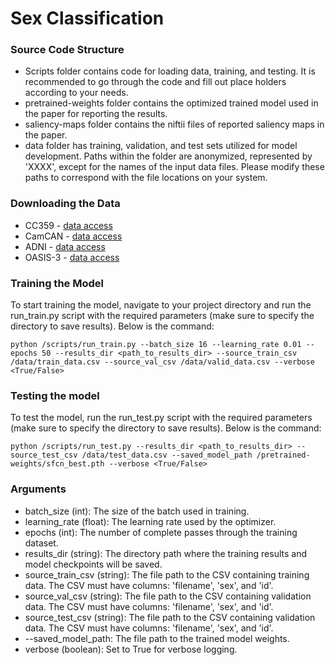# Sex Classification

### Source Code Structure
- Scripts folder contains code for loading data, training, and testing. It is recommended to go through the code and fill out place holders according to your needs.
- pretrained-weights folder contains the optimized trained model used in the paper for reporting the results.
- saliency-maps folder contains the niftii files of reported saliency maps in the paper.
- data folder has training, validation, and test sets utilized for model development. Paths within the folder are anonymized, represented by 'XXXX', except for the names of the input data files. Please modify these paths to correspond with the file locations on your system.

### Downloading the Data
- CC359 - [data access](https://www.ccdataset.com/download)
- CamCAN - [data access](https://camcan-archive.mrc-cbu.cam.ac.uk/dataaccess/)
- ADNI - [data access](https://adni.loni.usc.edu/data-samples/access-data/)
- OASIS-3 - [data access](https://www.oasis-brains.org/#data)
### Training the Model
To start training the model, navigate to your project directory and run the run_train.py script with the required parameters (make sure to specify the directory to save results). Below is the command:
```
python /scripts/run_train.py --batch_size 16 --learning_rate 0.01 --epochs 50 --results_dir <path_to_results_dir> --source_train_csv /data/train_data.csv --source_val_csv /data/valid_data.csv --verbose <True/False>
```

### Testing the model
To test the model, run the run_test.py script with the required parameters (make sure to specify the directory to save results). Below is the command:
```
python /scripts/run_test.py --results_dir <path_to_results_dir> --source_test_csv /data/test_data.csv --saved_model_path /pretrained-weights/sfcn_best.pth --verbose <True/False>
```

### Arguments
- batch_size (int): The size of the batch used in training.
- learning_rate (float): The learning rate used by the optimizer.
- epochs (int): The number of complete passes through the training dataset.
- results_dir (string): The directory path where the training results and model checkpoints will be saved.
- source_train_csv (string): The file path to the CSV containing training data. The CSV must have columns: 'filename', 'sex', and 'id'.
- source_val_csv (string): The file path to the CSV containing validation data. The CSV must have columns: 'filename', 'sex', and 'id'.
- source_test_csv (string): The file path to the CSV containing validation data. The CSV must have columns: 'filename', 'sex', and 'id'.
- --saved_model_path: The file path to the trained model weights.
- verbose (boolean): Set to True for verbose logging.

